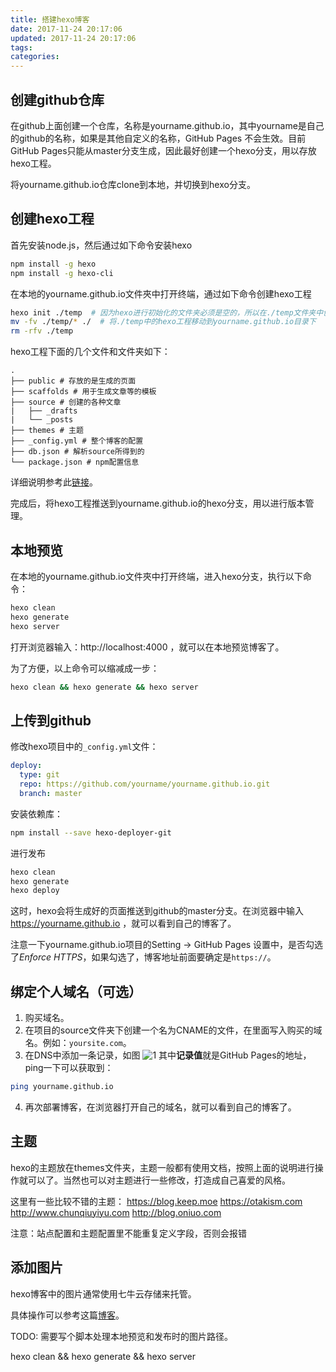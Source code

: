 ```yaml
---
title: 搭建hexo博客
date: 2017-11-24 20:17:06
updated: 2017-11-24 20:17:06
tags:
categories:
---
```


## 创建github仓库
在github上面创建一个仓库，名称是yourname.github.io，其中yourname是自己的github的名称，如果是其他自定义的名称，GitHub Pages 不会生效。目前GitHub Pages只能从master分支生成，因此最好创建一个hexo分支，用以存放hexo工程。

将yourname.github.io仓库clone到本地，并切换到hexo分支。

<!--more-->

## 创建hexo工程

首先安装node.js，然后通过如下命令安装hexo
```bash
npm install -g hexo
npm install -g hexo-cli
```
在本地的yourname.github.io文件夾中打开终端，通过如下命令创建hexo工程
```bash
hexo init ./temp  # 因为hexo进行初始化的文件夹必须是空的，所以在./temp文件夹中创建并初始化了一个hexo工程
mv -fv ./temp/* ./  # 将./temp中的hexo工程移动到yourname.github.io目录下
rm -rfv ./temp
```

hexo工程下面的几个文件和文件夹如下：
```plain
.
├── public # 存放的是生成的页面
├── scaffolds # 用于生成文章等的模板
├── source # 创建的各种文章
|   ├── _drafts
|   └── _posts
├── themes # 主题
├── _config.yml # 整个博客的配置
├── db.json # 解析source所得到的
└── package.json # npm配置信息
```
详细说明参考此[链接](https://hexo.io/docs/setup.html)。

完成后，将hexo工程推送到yourname.github.io的hexo分支，用以进行版本管理。

## 本地预览
在本地的yourname.github.io文件夾中打开终端，进入hexo分支，执行以下命令：
```bash
hexo clean
hexo generate
hexo server
```
打开浏览器输入：http://localhost:4000 ，就可以在本地预览博客了。

为了方便，以上命令可以缩减成一步：
```bash
hexo clean && hexo generate && hexo server
```

## 上传到github
修改hexo项目中的`_config.yml`文件：
```yml
deploy:
  type: git
  repo: https://github.com/yourname/yourname.github.io.git
  branch: master
```

安装依赖库：
```bash
npm install --save hexo-deployer-git
```

进行发布
```bash
hexo clean
hexo generate
hexo deploy
```
这时，hexo会将生成好的页面推送到github的master分支。在浏览器中输入 https://yourname.github.io ，就可以看到自己的博客了。

注意一下yourname.github.io项目的Setting -> GitHub Pages 设置中，是否勾选了*Enforce HTTPS*，如果勾选了，博客地址前面要确定是`https://`。

## 绑定个人域名（可选）
1. 购买域名。
2. 在项目的source文件夹下创建一个名为CNAME的文件，在里面写入购买的域名。例如：`yoursite.com`。
3. 在DNS中添加一条记录，如图
![1](/images/1.png)
其中**记录值**就是GitHub Pages的地址，ping一下可以获取到：
```bash
ping yourname.github.io
```
4. 再次部署博客，在浏览器打开自己的域名，就可以看到自己的博客了。

## 主题

hexo的主题放在themes文件夹，主题一般都有使用文档，按照上面的说明进行操作就可以了。当然也可以对主题进行一些修改，打造成自己喜爱的风格。

这里有一些比较不错的主题：
https://blog.keep.moe
https://otakism.com
http://www.chunqiuyiyu.com
http://blog.oniuo.com

注意：站点配置和主题配置里不能重复定义字段，否则会报错

## 添加图片

hexo博客中的图片通常使用七牛云存储来托管。

具体操作可以参考这篇[博客](http://www.jianshu.com/p/ec2c8acf63cd)。

TODO: 需要写个脚本处理本地预览和发布时的图片路径。



hexo clean && hexo generate && hexo server


